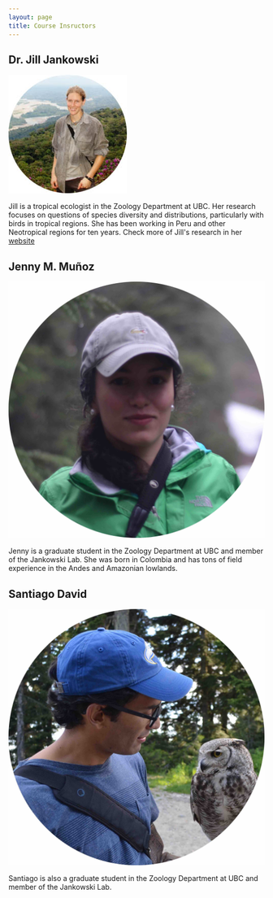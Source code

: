 ```yaml
---
layout: page
title: Course Insructors
---
```


## Dr. Jill Jankowski

![brom](img/Jill.jpg) 

Jill  is a tropical ecologist in the Zoology Department at UBC. Her research focuses on questions of species diversity and distributions, particularly with birds in tropical regions. She has been working in Peru and other Neotropical regions for ten years. Check more of Jill's research in her [website](http://www.zoology.ubc.ca/~jankowsk/)


## Jenny M. Muñoz

![brom](img/Jen.jpg) 

Jenny is a graduate student in the Zoology Department at UBC and member of the Jankowski Lab. She was born in Colombia and has tons of field experience in the Andes and Amazonian lowlands.

## Santiago David

![brom](img/Santi.jpg) 

Santiago is also a graduate student in the Zoology Department at UBC and member of the Jankowski Lab. 
